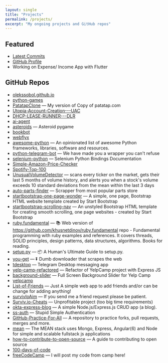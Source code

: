 ```yaml
---
layout: single
title: "Projects"
permalink: /projects/
excerpt: "My ongoing projects and GitHub repos"
---
```


## Featured
- [Latest Commits](/commits/)
- [GitHub Profile](https://github.com/OleksSobol)
- Working on Expense/ Income App with Flutter

## GitHub Repos

- [olekssobol.github.io](https://github.com/OleksSobol/olekssobol.github.io)
- [python-games](https://github.com/OleksSobol/python-games)
- [PatatapClone](https://github.com/OleksSobol/PatatapClone) — My version of Copy of patatap.com
- [Utopia-Account-Creation---UAC](https://github.com/OleksSobol/Utopia-Account-Creation---UAC)
- [DHCP-LEASE-RUNNER---DLR](https://github.com/OleksSobol/DHCP-LEASE-RUNNER---DLR)
- [ai-agent](https://github.com/OleksSobol/ai-agent)
- [asteroids](https://github.com/OleksSobol/asteroids) — Asteroid pygame
- [bookbot](https://github.com/OleksSobol/bookbot)
- [webflyx](https://github.com/OleksSobol/webflyx)
- [awesome-python](https://github.com/OleksSobol/awesome-python) — An opinionated list of awesome Python frameworks, libraries, software and resources.
- [python-telegram-bot](https://github.com/OleksSobol/python-telegram-bot) — We have made you a wrapper you can't refuse
- [selenium-python](https://github.com/OleksSobol/selenium-python) — Selenium Python Bindings Documentation
- [Simple-Amazon-Price-Checker](https://github.com/OleksSobol/Simple-Amazon-Price-Checker)
- [Spotify-Top-100](https://github.com/OleksSobol/Spotify-Top-100)
- [UnusualVolumeDetector](https://github.com/OleksSobol/UnusualVolumeDetector) — scans every ticker on the market, gets their last 5 months of volume history, and alerts you when a stock's volume exceeds 10 standard deviations from the mean within the last 3 days
- [auto-parts-finder](https://github.com/OleksSobol/auto-parts-finder) — Scrapper from most popular parts store
- [startbootstrap-one-page-wonder](https://github.com/OleksSobol/startbootstrap-one-page-wonder) — A simple, one page, Bootstrap HTML website template created by Start Bootstrap
- [startbootstrap-scrolling-nav](https://github.com/OleksSobol/startbootstrap-scrolling-nav) — An unstyled Bootstrap HTML template for creating smooth scrolling, one page websites - created by Start Bootstrap
- [ruby.fundamental](https://github.com/OleksSobol/ruby.fundamental) —  📚 Web version of https://github.com/khusnetdinov/ruby.fundamental repo - Fundamental programming with ruby examples and references. It covers threads, SOLID principles, design patterns, data structures, algorithms. Books for reading.
- [setup.py](https://github.com/OleksSobol/setup.py) — 📦 A Human's Ultimate Guide to setup.py.
- [you-get](https://github.com/OleksSobol/you-get) — :arrow_double_down: Dumb downloader that scrapes the web
- [tdesktop](https://github.com/OleksSobol/tdesktop) — Telegram Desktop messaging app
- [yelp-camp-refactored](https://github.com/OleksSobol/yelp-camp-refactored) — Refactor of YelpCamp project with Express JS
- [background-slider](https://github.com/OleksSobol/background-slider) — Full Screen Background Slider for Yelp Camp
- [yelpcamp](https://github.com/OleksSobol/yelpcamp)
- [List-of-Friends](https://github.com/OleksSobol/List-of-Friends) — Just A simple web app to add friends and/or can be change for adding anything!
- [survivIoAim](https://github.com/OleksSobol/survivIoAim) — If you send me a friend request please be patient.
- [Surviv.io-Cheats](https://github.com/OleksSobol/Surviv.io-Cheats) — Unprofitable project (too big time requirements)
- [okta-express-blog](https://github.com/OleksSobol/okta-express-blog) — A simple Node.js/Express.js CRUD app (a blog).
- [ss-auth](https://github.com/OleksSobol/ss-auth) — Stupid Simple Authentication
- [GitHub-Practice-For-All](https://github.com/OleksSobol/GitHub-Practice-For-All) — A repository to practice forks, pull requests, merges and more.
- [mean](https://github.com/OleksSobol/mean) — The MEAN stack uses Mongo, Express, Angular(6) and Node for simple and scalable fullstack js applications
- [how-to-contribute-to-open-source](https://github.com/OleksSobol/how-to-contribute-to-open-source) — A guide to contributing to open source
- [100-days-of-code](https://github.com/OleksSobol/100-days-of-code)
- [freeCodeCamp](https://github.com/OleksSobol/freeCodeCamp) — I will post my code from camp here!
